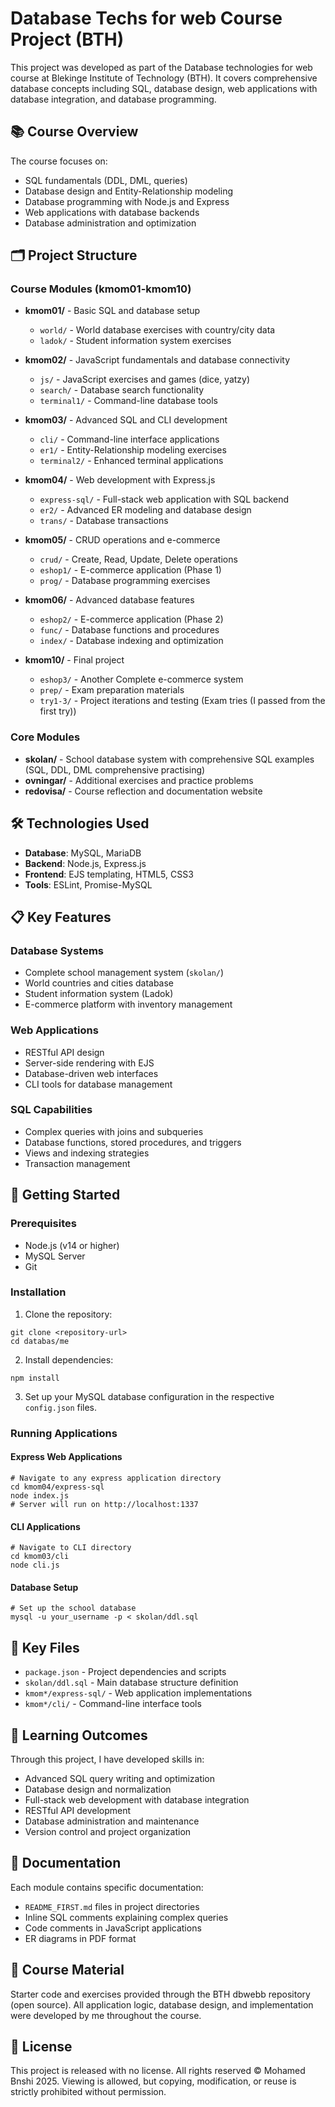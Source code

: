# Database Techs for web Course Project (BTH)

This project was developed as part of the Database technologies for web course at Blekinge Institute of Technology (BTH). It covers comprehensive database concepts including SQL, database design, web applications with database integration, and database programming.

## 📚 Course Overview

The course focuses on:
- SQL fundamentals (DDL, DML, queries)
- Database design and Entity-Relationship modeling
- Database programming with Node.js and Express
- Web applications with database backends
- Database administration and optimization

## 🗂️ Project Structure

### Course Modules (kmom01-kmom10)

- **kmom01/** - Basic SQL and database setup
  - `world/` - World database exercises with country/city data
  - `ladok/` - Student information system exercises

- **kmom02/** - JavaScript fundamentals and database connectivity
  - `js/` - JavaScript exercises and games (dice, yatzy)
  - `search/` - Database search functionality
  - `terminal1/` - Command-line database tools

- **kmom03/** - Advanced SQL and CLI development
  - `cli/` - Command-line interface applications
  - `er1/` - Entity-Relationship modeling exercises
  - `terminal2/` - Enhanced terminal applications

- **kmom04/** - Web development with Express.js
  - `express-sql/` - Full-stack web application with SQL backend
  - `er2/` - Advanced ER modeling and database design
  - `trans/` - Database transactions

- **kmom05/** - CRUD operations and e-commerce
  - `crud/` - Create, Read, Update, Delete operations
  - `eshop1/` - E-commerce application (Phase 1)
  - `prog/` - Database programming exercises

- **kmom06/** - Advanced database features
  - `eshop2/` - E-commerce application (Phase 2)
  - `func/` - Database functions and procedures
  - `index/` - Database indexing and optimization

- **kmom10/** - Final project
  - `eshop3/` - Another Complete e-commerce system
  - `prep/` - Exam preparation materials
  - `try1-3/` - Project iterations and testing (Exam tries (I passed from the first try))

### Core Modules

- **skolan/** - School database system with comprehensive SQL examples (SQL, DDL, DML comprehensive practising)
- **ovningar/** - Additional exercises and practice problems
- **redovisa/** - Course reflection and documentation website

## 🛠️ Technologies Used

- **Database**: MySQL, MariaDB
- **Backend**: Node.js, Express.js
- **Frontend**: EJS templating, HTML5, CSS3
- **Tools**: ESLint, Promise-MySQL

## 📋 Key Features

### Database Systems
- Complete school management system (`skolan/`)
- World countries and cities database
- Student information system (Ladok)
- E-commerce platform with inventory management

### Web Applications
- RESTful API design
- Server-side rendering with EJS
- Database-driven web interfaces
- CLI tools for database management

### SQL Capabilities
- Complex queries with joins and subqueries
- Database functions, stored procedures, and triggers
- Views and indexing strategies
- Transaction management

## 🚀 Getting Started

### Prerequisites
- Node.js (v14 or higher)
- MySQL Server
- Git

### Installation

1. Clone the repository:
```
git clone <repository-url>
cd databas/me
```

2. Install dependencies:
```
npm install
```

3. Set up your MySQL database configuration in the respective `config.json` files.

### Running Applications

#### Express Web Applications
```
# Navigate to any express application directory
cd kmom04/express-sql
node index.js
# Server will run on http://localhost:1337
```

#### CLI Applications
```
# Navigate to CLI directory
cd kmom03/cli
node cli.js
```

#### Database Setup
```
# Set up the school database
mysql -u your_username -p < skolan/ddl.sql
```

## 📁 Key Files

- `package.json` - Project dependencies and scripts
- `skolan/ddl.sql` - Main database structure definition
- `kmom*/express-sql/` - Web application implementations
- `kmom*/cli/` - Command-line interface tools

## 🎯 Learning Outcomes

Through this project, I have developed skills in:
- Advanced SQL query writing and optimization
- Database design and normalization
- Full-stack web development with database integration
- RESTful API development
- Database administration and maintenance
- Version control and project organization

## 📝 Documentation

Each module contains specific documentation:
- `README_FIRST.md` files in project directories
- Inline SQL comments explaining complex queries
- Code comments in JavaScript applications
- ER diagrams in PDF format

## 🔹 Course Material

Starter code and exercises provided through the BTH dbwebb repository (open source).
All application logic, database design, and implementation were developed by me throughout the course.

## 📄 License

This project is released with no license.
All rights reserved © Mohamed Bnshi 2025.
Viewing is allowed, but copying, modification, or reuse is strictly prohibited without permission.